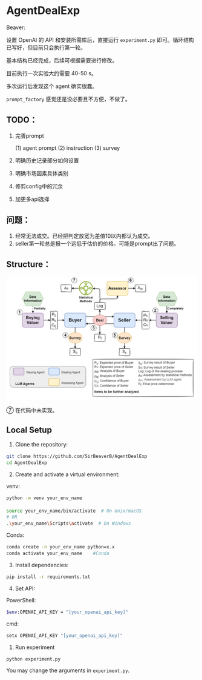 # AgentDealExp

Beaver:

设置 OpenAI 的 API 和安装所需库后，直接运行 `experiment.py` 即可。循环结构已写好，但目前只会执行第一轮。

基本结构已经完成，后续可根据需要进行修改。


目前执行一次实验大约需要 40-50 s。

多次运行后发现这个 agent 确实很蠢。

`prompt_factory` 感觉还是没必要且不方便，不做了。

## TODO：

1. 完善prompt
   
   (1) agent prompt 
   (2) instruction
   (3) survey
2. 明确历史记录部分如何设置
3. 明确市场因素具体类别
4. 修剪config中的冗余
5. 加更多api选择

## 问题：
1. 经常无法成交。已经把判定放宽为差值10以内都认为成交。
2. seller第一轮总是报一个远低于估价的价格。可能是prompt出了问题。


## Structure：

![alt text](figure/agent_structure.png)

⑦ 在代码中未实现。

## Local Setup

1. Clone the repository:
```bash
git clone https://github.com/SirBeaverB/AgentDealExp
cd AgentDealExp
```

2. Create and activate a virtual environment:

venv:
```bash
python -m venv your_env_name

source your_env_name/bin/activate  # On Unix/macOS
# OR
.\your_env_name\Scripts\activate  # On Windows
```
Conda:
```bash
conda create -n your_env_name python=x.x 
conda activate your_env_name    #Conda

```

3. Install dependencies:
```bash
pip install -r requirements.txt
```

4. Set API:

PowerShell:
```bash
$env:OPENAI_API_KEY = "[your_openai_api_key]"
```
cmd:
```bash
setx OPENAI_API_KEY "[your_openai_api_key]"
```

1. Run experiment
```bash
python experiment.py
```
You may change the arguments in `experiment.py`.